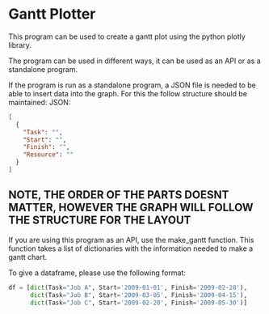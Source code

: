 # Gantt Plotter
This program can be used to create a gantt plot using the python plotly library.

The program can be used in different ways, it can be used as an API or as a standalone program.

If the program is run as a standalone program, a JSON file is needed to be able to insert data into the graph.
For this the follow structure should be maintained:
JSON:
```json
[
  {
    "Task": "",
    "Start": "",
    "Finish": "",
    "Resource": ""
  }
]
```

**NOTE, THE ORDER OF THE PARTS DOESNT MATTER,
HOWEVER THE GRAPH WILL FOLLOW THE STRUCTURE FOR THE LAYOUT**
------------------------------
If you are using this program as an API, use the make_gantt function.
This function takes a list of dictionaries with the information needed to make a gantt chart.

To give a dataframe, please use the following format:
```python
df = [dict(Task="Job A", Start='2009-01-01', Finish='2009-02-28'),
      dict(Task="Job B", Start='2009-03-05', Finish='2009-04-15'),
      dict(Task="Job C", Start='2009-02-20', Finish='2009-05-30')]
```
